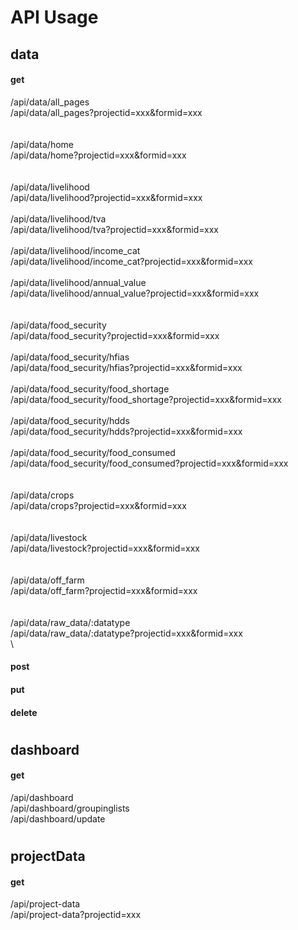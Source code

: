 # API Usage
## data
#### get
/api/data/all_pages\
/api/data/all_pages?projectid=xxx&formid=xxx\
\
\
/api/data/home\
/api/data/home?projectid=xxx&formid=xxx\
\
\
/api/data/livelihood\
/api/data/livelihood?projectid=xxx&formid=xxx\
\
/api/data/livelihood/tva\
/api/data/livelihood/tva?projectid=xxx&formid=xxx\
\
/api/data/livelihood/income_cat\
/api/data/livelihood/income_cat?projectid=xxx&formid=xxx\
\
/api/data/livelihood/annual_value\
/api/data/livelihood/annual_value?projectid=xxx&formid=xxx\
\
\
/api/data/food_security\
/api/data/food_security?projectid=xxx&formid=xxx\
\
/api/data/food_security/hfias\
/api/data/food_security/hfias?projectid=xxx&formid=xxx\
\
/api/data/food_security/food_shortage\
/api/data/food_security/food_shortage?projectid=xxx&formid=xxx\
\
/api/data/food_security/hdds\
/api/data/food_security/hdds?projectid=xxx&formid=xxx\
\
/api/data/food_security/food_consumed\
/api/data/food_security/food_consumed?projectid=xxx&formid=xxx\
\
\
/api/data/crops\
/api/data/crops?projectid=xxx&formid=xxx\
\
\
/api/data/livestock\
/api/data/livestock?projectid=xxx&formid=xxx\
\
\
/api/data/off_farm\
/api/data/off_farm?projectid=xxx&formid=xxx\
\
\
/api/data/raw_data/:datatype\
/api/data/raw_data/:datatype?projectid=xxx&formid=xxx\
\

#### post
#### put
#### delete
#
## dashboard
#### get
/api/dashboard\
/api/dashboard/groupinglists\
/api/dashboard/update

#
## projectData
#### get
/api/project-data\
/api/project-data?projectid=xxx

#
